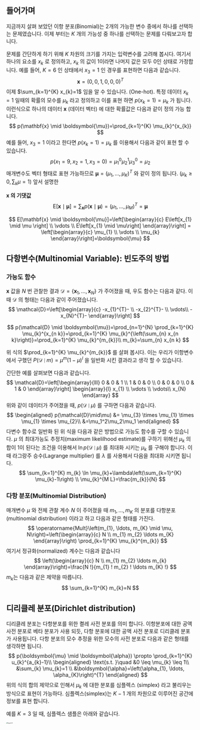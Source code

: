 ## 들어가며

지금까지 살펴 보았던 이항 분포(Binomial)는 2개의 가능한 변수 중에서 하나를 선택하는 문제였습니다. 이제 부터는 $K$ 개의 가능성 중 하나를 선택하는 문제를 다뤄보고자 합니다.

문제를 간단하게 하기 위해 $K$ 차원의 크기를 가지는 입력변수를 고려해 봅시다. 여기서 하나의 요소를 $x_k$ 로 정의하고, $x_k$ 의 값이 1이라면 나머지 값은 모두 0인 상태로 가정합니다. 예를 들어, $K=6$ 인 상태에서 $x_3 = 1$ 인 경우를 표현하면 다음과 같습니다.
$$
\mathbf{x}=(0,0,1,0,0,0)^{T}
$$
이제 $\sum_{k=1}^{K} x_{k}=1$ 임을 알 수 있습니다. (One-hot). 특정 데이터 $x_k=1$ 일때의 확률의 모수를 $\mu_k$ 라고 정의하고 이를 표현 하면 $p(x_k=1) = \mu_k$ 가 됩니다. 이런식으로 하나의 데이터 $\mathbf{x}$ (데이터 벡터) 에 대한 확률값은 다음과 같이 정의 가능 합니다.
$$
p(\mathbf{x} \mid \boldsymbol{\mu})=\prod_{k=1}^{K} \mu_{k}^{x_{k}}
$$
예를 들어, $x_3 = 1$ 이라고 한다면 $p(x_k=1) = \mu_k$ 를 이용해서 다음과 같이 표현 할 수 있습니다. 
$$
p(x_1 = 9, x_2=1, x_3=0) = \mu_1^{0}\mu_2^{1}\mu_3^{0} = \mu_2
$$
매개변수도 벡터 형태로 표현 가능하므로 $\boldsymbol{\mu}=\left(\mu_{1}, \ldots, \mu_{K}\right)^{T}$ 와 같이 정의 됩니다. ($\mu_{k} \geq 0, \sum_{k} \mu=1$) 앞서 설명한 

**$\mathbf{x}$ 의 기댓값**
$$
\mathrm{E}[\mathbf{x} \mid \boldsymbol{\mu}]=\sum_{\mathbf{x}} p(\mathbf{x} \mid \boldsymbol{\mu})=\left(\mu_{1}, \ldots, \mu_{M}\right)^{T}=\boldsymbol{\mu}
$$

$$
E[\mathbf{x} \mid \boldsymbol{\mu}]=\left[\begin{array}{c}
E\left[x_{1} \mid \mu \right] \\
\vdots \\
E\left[x_{1} \mid \mu\right]
\end{array}\right] =
\left[\begin{array}{c}
\mu_{1} \\
\vdots \\
\mu_{k}
\end{array}\right]=\boldsymbol{\mu}
$$

## 다항변수(Multinomial Variable): 빈도주의 방법

### 가능도 함수

$\mathbf{x}$ 값을 $N$ 번 관찰한 결과 $\mathcal{D}=\left\{\mathbf{x}_{1}, \ldots, \mathbf{x}_{N}\right\}$ 가 주어졌을 때, 우도 함수는 다음과 같다. 이때 $\mathcal{D}$ 의 형태는 다음과 같이 주어졌습니다. 
$$
\mathcal{D}=\left[\begin{array}{c}
-x_{1}^{T}- \\
-x_{2}^{T}- \\
\vdots\\
-x_{N}^{T}-
\end{array}\right]
$$

$$
p(\mathcal{D} \mid \boldsymbol{\mu})=\prod_{n=1}^{N} \prod_{k=1}^{K} \mu_{k}^{x_{n k}}=\prod_{k=1}^{K} \mu_{k}^{\left(\sum_{n} x_{n k}\right)}=\prod_{k=1}^{K} \mu_{k}^{m_{k}}\\
m_{k}=\sum_{n} x_{n k}
$$

위 식의 $\prod_{k=1}^{K} \mu_{k}^{m_{k}}$ 를 살펴 봅시다. 이는 우리가 이항변수에서 구했던 $P(\mathcal{D} \mid m)=\mu^{m}(1-\mu)^{l}$ 을 일반화 시킨 결과라고 생각 할 수 있습니다.

간단한 예를 살펴보면 다음과 같습니다. 
$$
\mathcal{D}=\left[\begin{array}{lll}
0 & 0 & 1 \\
1 & 0 & 0 \\
0 & 0 & 0 \\
0 & 1 & 0
\end{array}\right]
\begin{array}{l}
x_{1} \\
\vdots \\
\vdots\\
x_{N}
\end{array}
$$
위와 같이 데이터가 주어졌을 때, $p(\mathcal{D}\mid\mu)$ 를 구하면 다음과 같습니다.
$$
\begin{aligned}
p(\mathcal{D}\mid\mu) &= \mu_{3} \times \mu_{1} \times \mu_{1} \times \mu_{2}\\
&=\mu_1^2\mu_2\mu_1
\end{aligned}
$$
다변수 함수로 일반화 된 위 식을 다음과 같은 방법으로 가능도 함수를 구할 수 있습니다. $\mu$ 의 최대가능도 추정치(maximum likelilhood estimate)를 구하기 위해선 $\mu_k$ 의 합이 1이 된다는 조건을 이용해서 $\ln p(\mathcal{D} \mid \mu)$ 를 최대화 시키는 $\mu_k$ 를 구해야 합니다. 이때 라그랑주 승수(Lagrange multiplier) 를 $\lambda$ 를 사용해서 다음을 최대화 시키면 됩니다. 
$$
\sum_{k=1}^{K} m_{k} \ln \mu_{k}+\lambda\left(\sum_{k=1}^{K} \mu_{k}-1\right) \\
\mu_{k}^{M L}=\frac{m_{k}}{N}
$$

### 다항 분포(Multinomial Distribution)

매개변수 $\mu$ 와 전체 관찰 계수 $N$ 이 주어졌을 때 $m_{1}, \ldots, m_{K}$ 의 분포를 다항분포(multinomial distribution) 이라고 하고 다음과 같은 형태를 가진다.
$$
\operatorname{Mult}\left(m_{1}, \ldots, m_{K} \mid \mu, N\right)=\left(\begin{array}{c}
N \\
m_{1} m_{2} \ldots m_{K}
\end{array}\right) \prod_{k=1}^{K} \mu_{k}^{m_{k}}
$$
여기서 정규화(normalized) 계수는 다음과 같습니다
$$
\left(\begin{array}{c}
N \\
m_{1} m_{2} \ldots m_{k}
\end{array}\right)=\frac{N !}{m_{1} ! m_{2} ! \ldots m_{K} !}
$$
$m_k$는 다음과 같은 제약을 따릅니다.
$$
\sum_{k=1}^{K} m_{k}=N
$$

## 디리클레 분포(Dirichlet distribution)

디리클레 분포는 다항분포를 위한 켤레 사전 분포를 의미 합니다. 이항분포에 대한 공액 사전 분포로 베타 분포가 사용 되듯, 다항 분포에 대한 공액 사전 분포로 디리클레 분포가 사용됩니다. 다항 분포의 모수 추정을 위한 모수의 사전 분포로 다음과 같은 형태를 생각하면 됩니다.
$$
p(\boldsymbol{\mu} \mid \boldsymbol{\alpha}) \propto \prod_{k=1}^{K} u_{k}^{a_{k}-1}\\
\begin{aligned}
\text{s.t. }\quad 
&0 \leq \mu_{k} \leq 1\\ 
&\sum_{k} \mu_{k}=1 \\
&\boldsymbol{\alpha}=\left(\alpha_{1}, \ldots, \alpha_{K}\right)^{T}
\end{aligned}
$$
위의 식의 합의 제약으로 인해서 $\mu_k$ 에 대한 분포를 심플렉스 (simplex) 라고 불리우는 방식으로 표현이 가능하다. 심플렉스(simplex)는 $K-1$ 개의 차원으로 이루어진 공간에 정보를 표현 합니다.

예를 $K=3$ 일 때, 심플렉스 샘플은 아래와 같습니다. 

<img src="http://norman3.github.io/prml/images/Figure2.4.png" alt="Figure2.4" style="zoom:22%;" />





